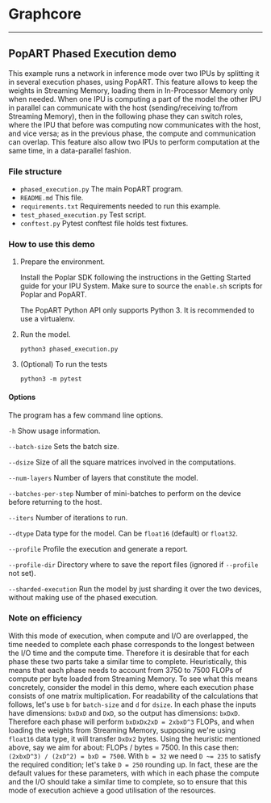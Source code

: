 # Graphcore

---
## PopART Phased Execution demo

This example runs a network in inference mode over two IPUs by splitting it in several execution phases, using PopART.
This feature allows to keep the weights in Streaming Memory, loading them in In-Processor Memory only when needed. When one IPU is computing a part of the model the other IPU in parallel can communicate with the host (sending/receiving to/from Streaming Memory), then in the following phase they can switch roles, where the IPU that before was computing now communicates with the host, and vice versa; as in the previous phase, the compute and communication can overlap. This feature also allow two IPUs to perform computation at the same time, in a data-parallel fashion.

### File structure

* `phased_execution.py` The main PopART program.
* `README.md` This file.
* `requirements.txt` Requirements needed to run this example.
* `test_phased_execution.py` Test script.
* `conftest.py` Pytest conftest file holds test fixtures.

### How to use this demo

1) Prepare the environment.

   Install the Poplar SDK following the instructions in the Getting Started guide for your IPU System.
   Make sure to source the `enable.sh` scripts for Poplar and PopART.

   The PopART Python API only supports Python 3. It is recommended to use a virtualenv.

2) Run the model.

       python3 phased_execution.py

3) (Optional) To run the tests

       python3 -m pytest

#### Options
The program has a few command line options.

`-h`                  Show usage information.

`--batch-size`        Sets the batch size.

`--dsize`             Size of all the square matrices involved in the computations.

`--num-layers`        Number of layers that constitute the model.

`--batches-per-step`  Number of mini-batches to perform on the device before returning to the host.

`--iters`             Number of iterations to run.

`--dtype`             Data type for the model. Can be `float16` (default) or `float32`.

`--profile`           Profile the execution and generate a report.

`--profile-dir`       Directory where to save the report files (ignored if `--profile` not set).

`--sharded-execution` Run the model by just sharding it over the two devices, without making use of the phased execution.


### Note on efficiency

With this mode of execution, when compute and I/O are overlapped, the time needed to complete each phase corresponds to the longest between the I/O time and the compute time.
Therefore it is desirable that for each phase these two parts take a similar time to complete. Heuristically, this means that each phase needs to account from 3750 to 7500 FLOPs of compute per byte loaded from Streaming Memory.
To see what this means concretely, consider the model in this demo, where each execution phase consists of one matrix multiplication. For readability of the calculations that follows, let's use `b` for `batch-size` and `d` for `dsize`. In each phase the inputs have dimensions: `bxDxD` and `DxD`, so the output has dimensions: `bxDxD`. Therefore each phase will perform `bxDxDx2xD = 2xbxD^3` FLOPs, and when loading the weights from Streaming Memory, supposing we're using `float16` data type, it will transfer `DxDx2` bytes.
Using the heuristic mentioned above, say we aim for about: FLOPs / bytes = 7500. In this case then: `(2xbxD^3) / (2xD^2) = bxD = 7500`. With `b = 32` we need `D ~= 235` to satisfy the required condition; let's take `D = 250` rounding up. In fact, these are the default values for these parameters, with which in each phase the compute and the I/O should take a similar time to complete, so to ensure that this mode of execution achieve a good utilisation of the resources.
